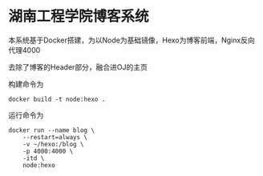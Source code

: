 
# 湖南工程学院博客系统

本系统基于Docker搭建，为以Node为基础镜像，Hexo为博客前端，Nginx反向代理4000

去除了博客的Header部分，融合进OJ的主页


构建命令为
```shell
docker build -t node:hexo .
```


运行命令为
```shell
docker run --name blog \ 
    --restart=always \
    -v ~/hexo:/blog \
    -p 4000:4000 \
    -itd \
    node:hexo
```
